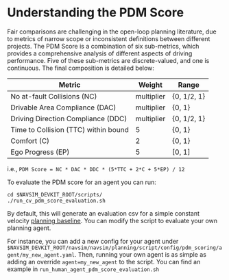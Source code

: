 # Understanding the PDM Score

Fair comparisons are challenging in the open-loop planning literature, due to metrics of narrow scope or inconsistent definitions between different projects. The PDM Score is a combination of six sub-metrics, which provides a comprehensive analysis of different aspects of driving performance. Five of these sub-metrics are discrete-valued, and one is continuous. The final composition is detailed below:

Metric | Weight | Range |
|---|---|---|
No at-fault Collisions (NC) | multiplier | {0, 1/2, 1} |
Drivable Area Compliance (DAC) | multiplier | {0, 1} |
Driving Direction Compliance (DDC) | multiplier | {0, 1/2, 1} |
Time to Collision (TTC) within bound | 5 | {0, 1} |
Comfort (C) | 2 | {0, 1} |
Ego Progress (EP) | 5 | [0, 1] |

i.e., `PDM Score = NC * DAC * DDC * (5*TTC + 2*C + 5*EP) / 12`

To evaluate the PDM score for an agent you can run:
```
cd $NAVSIM_DEVKIT_ROOT/scripts/
./run_cv_pdm_score_evaluation.sh
```

By default, this will generate an evaluation csv for a simple constant velocity [planning baseline](https://github.com/autonomousvision/navsim/blob/main/docs/agents.md#output). You can modify the script to evaluate your own planning agent.

For instance, you can add a new config for your agent under `$NAVSIM_DEVKIT_ROOT/navsim/navsim/planning/script/config/pdm_scoring/agent/my_new_agent.yaml`. 
Then, running your own agent is as simple as adding an override `agent=my_new_agent` to the script.
You can find an example in `run_human_agent_pdm_score_evaluation.sh`